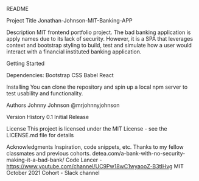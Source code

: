 README

Project Title
Jonathan-Johnson-MIT-Banking-APP

Description
MIT frontend portfolio project. The bad banking application is apply names due to its lack of security. However, it is a SPA that leverages context and bootstrap styling to build, test and simulate how a user would interact with a financial instituted banking application.

Getting Started

Dependencies:
Bootstrap CSS
Babel
React

Installing
You can clone the repository and spin up a local npm server to test usability and functionality.

Authors
Johnny Johnson
@mrjohnnyjohnson

Version History
0.1
Initial Release

License
This project is licensed under the MIT License - see the LICENSE.md file for details

Acknowledgments
Inspiration, code snippets, etc.
Thanks to my fellow classmates and previous cohorts.
detea.com/a-bank-with-no-security-making-it-a-bad-bank/
Code Lancer - https://www.youtube.com/channel/UC9Pw18wC1wyaooZ-B3tIHvg
MIT October 2021 Cohort - Slack channel
 


